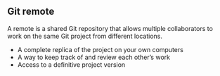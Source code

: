 ## Git remote
A remote is a shared Git repository that allows multiple collaborators to work on the same Git project from different locations.
* A complete replica of the project on your own computers
* A way to keep track of and review each other’s work
* Access to a definitive project version
